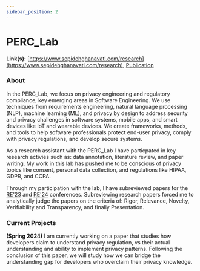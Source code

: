 ```yaml
---
sidebar_position: 2
---
```


# PERC_Lab
**Link(s):** [https://www.sepidehghanavati.com/research](https://www.sepidehghanavati.com/research), [Publication](./ChatGPT-StackOverFlow.md)

### About 
In the PERC_Lab, we focus on privacy engineering and regulatory compliance, key emerging areas in Software Engineering. We use techniques from requirements engineering, natural language processing (NLP), machine learning (ML), and privacy by design to address security and privacy challenges in software systems, mobile apps, and smart devices like IoT and wearable devices. We create frameworks, methods, and tools to help software professionals protect end-user privacy, comply with privacy regulations, and develop secure systems.

As a research assistant with the PERC_Lab I have particpated in key research activies such as: data annotation, literature review, and paper writing. My work in this lab has pushed me to be conscious of privacy topics like consent, personal data collection, and regulations like HIPAA, GDPR, and CCPA. 

Through my participation with the lab, I have subreviewed papers for the [RE'23](https://conf.researchr.org/home/RE-2023) and [RE'24](https://conf.researchr.org/track/RE-2024/RE-2024-Research-Papers#Call-for-Papers) conferences. Subreviewing research papers forced me to analytically judge the papers on the criteria of: Rigor, Relevance, Novelty, Verifiability and Transparency, and finally Presentation.

### Current Projects
**(Spring 2024)** I am currently working on a paper that studies how developers claim to understand privacy regulation, vs their actual understanding and ability to implement privacy patterns. Following the conclusion of this paper, we will study how we can bridge the understanding gap for developers who overclaim their privacy knowledge. 
